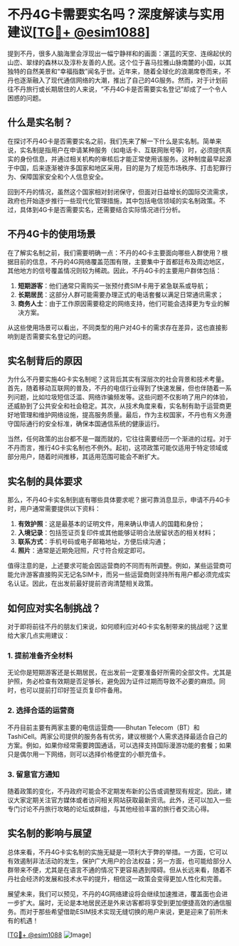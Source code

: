 # 不丹4G卡需要实名吗？深度解读与实用建议[[TG💪+ @esim1088](https://t.me/s/esim1088)]

提到不丹，很多人脑海里会浮现出一幅宁静祥和的画面：湛蓝的天空、连绵起伏的山峦、翠绿的森林以及淳朴友善的人民。这个位于喜马拉雅山脉南麓的小国，以其独特的自然美景和“幸福指数”闻名于世。近年来，随着全球化的浪潮席卷而来，不丹也逐渐融入了现代通信网络的大潮，推出了自己的4G服务。然而，对于计划前往不丹旅行或长期居住的人来说，“不丹4G卡是否需要实名登记”却成了一个令人困惑的问题。

## 什么是实名制？

在探讨不丹4G卡是否需要实名之前，我们先来了解一下什么是实名制。简单来说，实名制是指用户在申请某种服务（如电话卡、互联网账号等）时，必须提供真实的身份信息，并通过相关机构的审核后才能正常使用该服务。这种制度最早起源于中国，后来逐渐被许多国家和地区采用，目的是为了规范市场秩序、打击犯罪行为、保障国家安全和个人信息安全。

回到不丹的情况，虽然这个国家相对封闭保守，但面对日益增长的国际交流需求，政府也开始逐步推行一些现代化管理措施，其中包括电信领域的实名制政策。不过，具体到4G卡是否需要实名，还需要结合实际情况进行分析。

## 不丹4G卡的使用场景

在了解实名制之前，我们需要明确一点：不丹的4G卡主要面向哪些人群使用？根据目前的信息，不丹的4G网络覆盖范围有限，主要集中于首都廷布及周边地区，其他地方的信号覆盖情况则较为稀疏。因此，不丹4G卡的主要用户群体包括：

1. **短期游客**：他们通常只需购买一张预付费SIM卡用于紧急联系或导航；
2. **长期居民**：这部分人群可能需要办理正式的电话套餐以满足日常通讯需求；
3. **商务人士**：由于工作原因需要稳定的网络支持，他们可能会选择更为专业的解决方案。

从这些使用场景可以看出，不同类型的用户对4G卡的需求存在差异，这也直接影响到是否需要实名登记的问题。

## 实名制背后的原因

为什么不丹要实施4G卡实名制呢？这背后其实有深层次的社会背景和技术考量。首先，随着移动互联网的普及，不丹的电信行业得到了快速发展，但也伴随着一系列问题，比如垃圾短信泛滥、网络诈骗频发等。这些问题不仅影响了用户的体验，还威胁到了公共安全和社会稳定。其次，从技术角度来看，实名制有助于运营商更好地管理和维护网络设施，提高服务质量。最后，作为主权国家，不丹也有义务遵守国际通行的安全标准，确保本国通信系统的健康运行。

当然，任何政策的出台都不是一蹴而就的，它往往需要经历一个渐进的过程。对于不丹而言，推行4G卡实名制也不例外。起初，这项政策可能仅适用于特定领域或部分用户，随着时间推移，其适用范围可能会不断扩大。

## 实名制的具体要求

那么，不丹4G卡实名制到底有哪些具体要求呢？据可靠消息显示，申请不丹4G卡时，用户通常需要提供以下资料：

1. **有效护照**：这是最基本的证明文件，用来确认申请人的国籍和身份；
2. **入境记录**：包括签证页复印件或其他能够证明合法居留状态的相关材料；
3. **联系方式**：手机号码或电子邮箱地址，方便后续沟通；
4. **照片**：通常是近期免冠照，尺寸符合规定即可。

值得注意的是，上述要求可能会因运营商的不同而有所调整。例如，某些运营商可能允许游客直接购买无记名SIM卡，而另一些运营商则坚持所有用户都必须完成实名认证。因此，在出发前最好提前咨询清楚相关政策。

## 如何应对实名制挑战？

对于即将前往不丹的朋友们来说，如何顺利应对4G卡实名制带来的挑战呢？这里给大家几点实用建议：

### 1. 提前准备齐全材料

无论你是短期游客还是长期居民，在出发前一定要准备好所需的全部文件。尤其是护照，务必检查有效期是否足够长，避免因为证件过期而导致不必要的麻烦。同时，也可以提前打印好签证页复印件备用。

### 2. 选择合适的运营商

不丹目前主要有两家主要的电信运营商——Bhutan Telecom（BT）和TashiCell。两家公司提供的服务各有优劣，建议根据个人需求选择最适合自己的方案。例如，如果你经常需要跨国通话，可以选择支持国际漫游功能的套餐；如果只是偶尔用一下网络，则可以选择价格便宜的小额充值卡。

### 3. 留意官方通知

随着政策的变化，不丹政府可能会不定期发布新的公告或调整现有规定。因此，建议大家定期关注官方媒体或者访问相关网站获取最新资讯。此外，还可以加入一些专门讨论不丹旅行攻略的论坛或群组，与其他经验丰富的旅行者交流心得。

## 实名制的影响与展望

总体来看，不丹4G卡实名制的实施无疑是一项利大于弊的举措。一方面，它可以有效遏制非法活动的发生，保护广大用户的合法权益；另一方面，也可能给部分人群带来不便，尤其是在语言不通的情况下更容易遇到障碍。但从长远来看，随着不丹社会经济的发展和技术水平的提升，相信这一政策会变得更加人性化和完善。

展望未来，我们可以预见，不丹的4G网络建设将会继续加速推进，覆盖面也会进一步扩大。届时，无论是本地居民还是外来访客都将享受到更加便捷高效的通信服务。而对于那些希望借助ESIM技术实现无缝切换的用户来说，更是迎来了前所未有的机遇！

[[TG💪+ @esim1088](https://t.me/s/esim1088) ![Image](https://i.postimg.cc/4NQfJmqS/Snipaste-2025-05-13-00-14-12.png)]